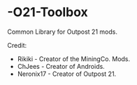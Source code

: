 # -O21-Toolbox
Common Library for Outpost 21 mods.

Credit:
- Rikiki - Creator of the MiningCo. Mods.
- ChJees - Creator of Androids.
- Neronix17 - Creator of Outpost 21.
